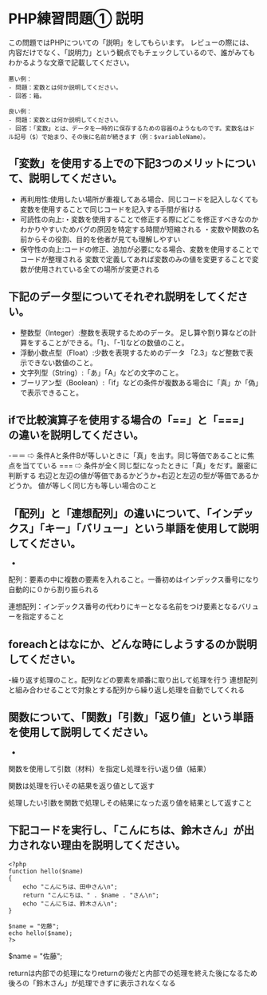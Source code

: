 # PHP練習問題① 説明
この問題ではPHPについての「説明」をしてもらいます。
レビューの際には、内容だけでなく、「説明力」という観点でもチェックしているので、誰がみてもわかるような文章で記載してください。

```
悪い例：
- 問題：変数とは何か説明してください。
- 回答：箱。

良い例：
- 問題：変数とは何か説明してください。
- 回答：「変数」とは、データを一時的に保存するための容器のようなものです。変数名はドル記号（$）で始まり、その後に名前が続きます（例：$variableName）。
```

## 「変数」を使用する上での下記3つのメリットについて、説明してください。
- 再利用性:使用したい場所が重複してある場合、同じコードを記入しなくても変数を使用することで同じコードを記入する手間が省ける
- 可読性の向上:・変数を使用することで修正する際にどこを修正すべきなのかわかりやすいためバグの原因を特定する時間が短縮される
・変数や関数の名前からその役割、目的を他者が見ても理解しやすい
- 保守性の向上:コードの修正、追加が必要になる場合、変数を使用することでコードが整理される
変数で定義してあれば変数のみの値を変更することで変数が使用されている全ての場所が変更される
## 下記のデータ型についてそれぞれ説明をしてください。
- 整数型（Integer）:整数を表現するためのデータ。
足し算や割り算などの計算をすることができる。「1」、「-1]などの数値のこと。
- 浮動小数点型（Float）:少数を表現するためのデータ
「2.3」など整数で表示できない数値のこと。
- 文字列型（String）:「あ」「A」などの文字のこと。
- ブーリアン型（Boolean）:「if」などの条件が複数ある場合に「真」か「偽」で表示できること。

## ifで比較演算子を使用する場合の「==」と「===」の違いを説明してください。
-＝＝ ⇨ 条件Aと条件Bが等しいときに「真」を出す。同じ等価であることに焦点を当てている
=== ⇨ 条件が全く同じ型になったときに「真」をだす。厳密に判断する
右辺と左辺の値が等価であるかどうか+右辺と左辺の型が等価であるかどうか。
値が等しく同じ方も等しい場合のこと

## 「配列」と「連想配列」の違いについて、「インデックス」「キー」「バリュー」という単語を使用して説明してください。
-
配列：要素の中に複数の要素を入れること。一番初めはインデックス番号になり自動的に０から割り振られる

連想配列：インデックス番号の代わりにキーとなる名前をつけ要素となるバリューを指定すること

## foreachとはなにか、どんな時にしようするのか説明してください。
-繰り返す処理のこと。配列などの要素を順番に取り出して処理を行う
連想配列と組み合わせることで対象とする配列から繰り返し処理を自動でしてくれる

## 関数について、「関数」「引数」「返り値」という単語を使用して説明してください。
-
関数を使用して引数（材料）を指定し処理を行い返り値（結果）

関数は処理を行いその結果を返り値として返す

処理したい引数を関数で処理しその結果になった返り値を結果として返すこと

## 下記コードを実行し、「こんにちは、鈴木さん」が出力されない理由を説明してください。
```
<?php
function hello($name)
{
    echo "こんにちは、田中さん\n";
    return "こんにちは、" . $name . "さん\n";
    echo "こんにちは、鈴木さん\n";
}

$name = "佐藤";
echo hello($name);
?>
```
$name = "佐藤";


returnは内部での処理になりreturnの後だと内部での処理を終えた後になるため
後ろの「鈴木さん」が処理できずに表示されなくなる

